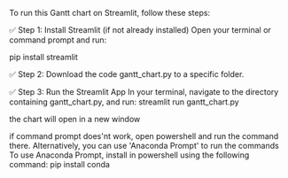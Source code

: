 To run this Gantt chart on Streamlit, follow these steps:

✅ Step 1: Install Streamlit (if not already installed)
Open your terminal or command prompt and run:

   pip install streamlit

✅ Step 2: Download the code gantt_chart.py to a specific folder.

✅ Step 3: Run the Streamlit App
In your terminal, navigate to the directory containing gantt_chart.py,
and run:
   streamlit run gantt_chart.py

the chart will open in a new window

 if command prompt does'nt work, open powershell and run the command there.
 Alternatively, you can use 'Anaconda Prompt' to run the commands
 To use Anaconda Prompt, install in powershell using the following command:
    pip install conda

